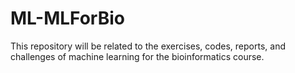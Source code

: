 # ML-MLForBio

This repository will be related to the exercises, codes, reports, and challenges of machine learning for the bioinformatics course.
